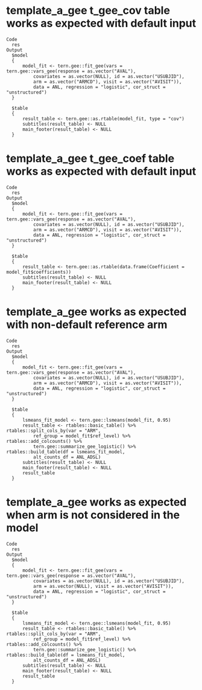 # template_a_gee t_gee_cov table works as expected with default input

    Code
      res
    Output
      $model
      {
          model_fit <- tern.gee::fit_gee(vars = tern.gee::vars_gee(response = as.vector("AVAL"), 
              covariates = as.vector(NULL), id = as.vector("USUBJID"), 
              arm = as.vector("ARMCD"), visit = as.vector("AVISIT")), 
              data = ANL, regression = "logistic", cor_struct = "unstructured")
      }
      
      $table
      {
          result_table <- tern.gee::as.rtable(model_fit, type = "cov")
          subtitles(result_table) <- NULL
          main_footer(result_table) <- NULL
      }
      

# template_a_gee t_gee_coef table works as expected with default input

    Code
      res
    Output
      $model
      {
          model_fit <- tern.gee::fit_gee(vars = tern.gee::vars_gee(response = as.vector("AVAL"), 
              covariates = as.vector(NULL), id = as.vector("USUBJID"), 
              arm = as.vector("ARMCD"), visit = as.vector("AVISIT")), 
              data = ANL, regression = "logistic", cor_struct = "unstructured")
      }
      
      $table
      {
          result_table <- tern.gee::as.rtable(data.frame(Coefficient = model_fit$coefficients))
          subtitles(result_table) <- NULL
          main_footer(result_table) <- NULL
      }
      

# template_a_gee works as expected with non-default reference arm

    Code
      res
    Output
      $model
      {
          model_fit <- tern.gee::fit_gee(vars = tern.gee::vars_gee(response = as.vector("AVAL"), 
              covariates = as.vector(NULL), id = as.vector("USUBJID"), 
              arm = as.vector("ARMCD"), visit = as.vector("AVISIT")), 
              data = ANL, regression = "logistic", cor_struct = "unstructured")
      }
      
      $table
      {
          lsmeans_fit_model <- tern.gee::lsmeans(model_fit, 0.95)
          result_table <- rtables::basic_table() %>% rtables::split_cols_by(var = "ARM", 
              ref_group = model_fit$ref_level) %>% rtables::add_colcounts() %>% 
              tern.gee::summarize_gee_logistic() %>% rtables::build_table(df = lsmeans_fit_model, 
              alt_counts_df = ANL_ADSL)
          subtitles(result_table) <- NULL
          main_footer(result_table) <- NULL
          result_table
      }
      

# template_a_gee works as expected when arm is not considered in the model

    Code
      res
    Output
      $model
      {
          model_fit <- tern.gee::fit_gee(vars = tern.gee::vars_gee(response = as.vector("AVAL"), 
              covariates = as.vector(NULL), id = as.vector("USUBJID"), 
              arm = as.vector(NULL), visit = as.vector("AVISIT")), 
              data = ANL, regression = "logistic", cor_struct = "unstructured")
      }
      
      $table
      {
          lsmeans_fit_model <- tern.gee::lsmeans(model_fit, 0.95)
          result_table <- rtables::basic_table() %>% rtables::split_cols_by(var = "ARM", 
              ref_group = model_fit$ref_level) %>% rtables::add_colcounts() %>% 
              tern.gee::summarize_gee_logistic() %>% rtables::build_table(df = lsmeans_fit_model, 
              alt_counts_df = ANL_ADSL)
          subtitles(result_table) <- NULL
          main_footer(result_table) <- NULL
          result_table
      }
      

